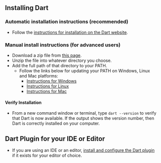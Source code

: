 ## Installing Dart

### Automatic installation instructions (recommended)
* Follow the [instructions for installation on the Dart website](https://www.dartlang.org/tools/sdk).

### Manual install instructions (for advanced users)
* Download a zip file from [this page](https://www.dartlang.org/install/archive).
* Unzip the file into whatever directory you choose.
* Add the full path of that directory to your PATH.
    * Follow the links below for updating your PATH on Windows, Linux and Mac platforms:
        * [Instructions for Windows](https://www.computerhope.com/issues/ch000549.htm)
        * [Instructions for Linux](https://www.computerhope.com/issues/ch001647.htm)
        * [Instructions for Mac](https://www.pegaxchange.com/tag/macos-sierra-add-entry-to-path-variable/)

#### Verify Installation
* From a new command window or terminal, type `dart --version` to verify that Dart is now available. If the output shows the version number, then Dart is correctly installed on your computer.

## Dart Plugin for your IDE or Editor
* If you are using an IDE or an editor, [install and configure the Dart plugin](https://www.dartlang.org/tools) if it exists for your editor of choice.
